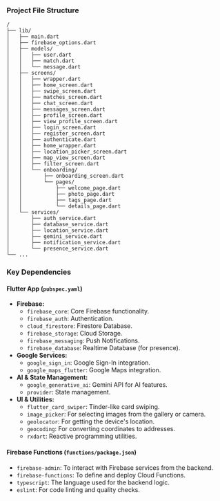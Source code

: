 ### Project File Structure

```
/
├── lib/
│   ├── main.dart
│   ├── firebase_options.dart
│   ├── models/
│   │   ├── user.dart
│   │   ├── match.dart
│   │   └── message.dart
│   ├── screens/
│   │   ├── wrapper.dart
│   │   ├── home_screen.dart
│   │   ├── swipe_screen.dart
│   │   ├── matches_screen.dart
│   │   ├── chat_screen.dart
│   │   ├── messages_screen.dart
│   │   ├── profile_screen.dart
│   │   ├── view_profile_screen.dart
│   │   ├── login_screen.dart
│   │   ├── register_screen.dart
│   │   ├── authenticate.dart
│   │   ├── home_wrapper.dart
│   │   ├── location_picker_screen.dart
│   │   ├── map_view_screen.dart
│   │   ├── filter_screen.dart
│   │   └── onboarding/
│   │       ├── onboarding_screen.dart
│   │       └── pages/
│   │           ├── welcome_page.dart
│   │           ├── photo_page.dart
│   │           ├── tags_page.dart
│   │           └── details_page.dart
│   └── services/
│       ├── auth_service.dart
│       ├── database_service.dart
│       ├── location_service.dart
│       ├── gemini_service.dart
│       ├── notification_service.dart
│       └── presence_service.dart
└── ...
```

### Key Dependencies

#### **Flutter App (`pubspec.yaml`)**

*   **Firebase:**
    *   `firebase_core`: Core Firebase functionality.
    *   `firebase_auth`: Authentication.
    *   `cloud_firestore`: Firestore Database.
    *   `firebase_storage`: Cloud Storage.
    *   `firebase_messaging`: Push Notifications.
    *   `firebase_database`: Realtime Database (for presence).
*   **Google Services:**
    *   `google_sign_in`: Google Sign-In integration.
    *   `google_maps_flutter`: Google Maps integration.
*   **AI & State Management:**
    *   `google_generative_ai`: Gemini API for AI features.
    *   `provider`: State management.
*   **UI & Utilities:**
    *   `flutter_card_swiper`: Tinder-like card swiping.
    *   `image_picker`: For selecting images from the gallery or camera.
    *   `geolocator`: For getting the device's location.
    *   `geocoding`: For converting coordinates to addresses.
    *   `rxdart`: Reactive programming utilities.

#### **Firebase Functions (`functions/package.json`)**

*   `firebase-admin`: To interact with Firebase services from the backend.
*   `firebase-functions`: To define and deploy Cloud Functions.
*   `typescript`: The language used for the backend logic.
*   `eslint`: For code linting and quality checks.
